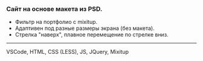 ### Сайт на основе макета из PSD. ###
* Фильтр на портфолио с mixitup.
* Адаптивен под разные размеры экрана (без макета).
* Стрелка "наверх", плавное перемещение по стрелке вниз.
---
VSCode, HTML, CSS (LESS), JS, JQuery, Mixitup 